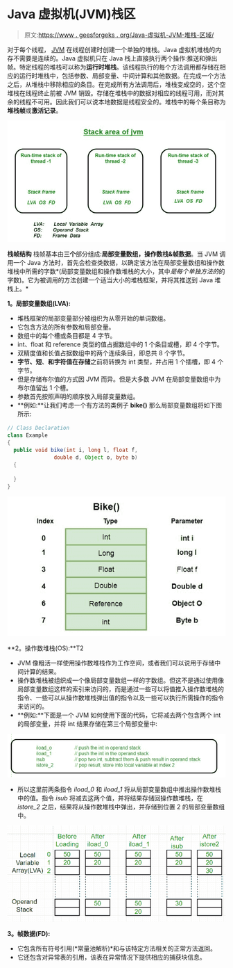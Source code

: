 # Java 虚拟机(JVM)栈区

> 原文:[https://www . geesforgeks . org/Java-虚拟机-JVM-堆栈-区域/](https://www.geeksforgeeks.org/java-virtual-machine-jvm-stack-area/)

对于每个线程， [JVM](https://www.geeksforgeeks.org/jvm-works-jvm-architecture/) 在线程创建时创建一个单独的堆栈。Java 虚拟机堆栈的内存不需要是连续的。Java 虚拟机只在 Java 栈上直接执行两个操作:推送和弹出帧。特定线程的堆栈可以称为**运行时堆栈**。该线程执行的每个方法调用都存储在相应的运行时堆栈中，包括参数、局部变量、中间计算和其他数据。在完成一个方法之后，从堆栈中移除相应的条目。在完成所有方法调用后，堆栈变成空的，这个空堆栈在线程终止前被 JVM 销毁。存储在堆栈中的数据对相应的线程可用，而对其余的线程不可用。因此我们可以说本地数据是线程安全的。堆栈中的每个条目称为**堆栈帧**或**激活记录**。

![Java-Stack](img/3797209c3bec82462adb90f7d2521bb3.png)

**栈帧结构**
栈帧基本由**三个**部分组成:**局部变量数组，操作数栈&帧数据**。当 JVM 调用一个 Java 方法时，首先会检查类数据，以确定该方法在局部变量数组和操作数堆栈中所需的字数*(局部变量数组和操作数堆栈的大小，其中*是每个单独方法的*的字数)。它为被调用的方法创建一个适当大小的堆栈框架，并将其推送到 Java 堆栈上。*

**1。局部变量数组(LVA):**

*   堆栈框架的局部变量部分被组织为从零开始的单词数组。
*   它包含方法的所有参数和局部变量。
*   数组中的每个槽或条目都是 4 字节。
*   int、float 和 reference 类型的值占据数组中的 1 个条目或槽，即 4 个字节。
*   双精度值和长值占据数组中的两个连续条目，即总共 8 个字节。
*   **字节、短**、**和字符值在存储**之前将转换为 int 类型，并占用 1 个插槽，即 4 个字节。
*   但是存储布尔值的方式因 JVM 而异。但是大多数 JVM 在局部变量数组中为布尔值留出 1 个槽。
*   参数首先按照声明的顺序放入局部变量数组。
*   **例如:**让我们考虑一个有方法的类例子 **bike()** 那么局部变量数组将如下图所示:

```java
// Class Declaration
class Example
{
  public void bike(int i, long l, float f, 
               double d, Object o, byte b)
  {

  } 
}     
```

![Local Variable Array for bike()](img/3199d4981c0c65fd3b265c674424239a.png)

**2。操作数堆栈(OS):**T2

*   JVM 像粗活一样使用操作数堆栈作为工作空间，或者我们可以说用于存储中间计算的结果。
*   操作数堆栈被组织成一个像局部变量数组一样的字数组。但这不是通过使用像局部变量数组这样的索引来访问的，而是通过一些可以将值推入操作数堆栈的指令、一些可以从操作数堆栈弹出值的指令以及一些可以执行所需操作的指令来访问的。
*   **例如:**下面是一个 JVM 如何使用下面的代码，它将减去两个包含两个 int 的局部变量，并将 int 结果存储在第三个局部变量中:

![Assembly Code Instruction for Operand Stack](img/4b56a933c2f0338de6ca8bb70fa7157e.png)

*   所以这里前两条指令 *iload_0* 和 *iload_1* 将从局部变量数组中推出操作数堆栈中的值。指令 *isub* 将减去这两个值，并将结果存储回操作数堆栈，在 *istore_2* 之后，结果将从操作数堆栈中弹出，并存储到位置 2 的局部变量数组中。

![Working of LVA and OS](img/c80f92ca349d1ce86e484e6a9b32f6d1.png)

**3。帧数据(FD):**

*   它包含所有符号引用(*常量池解析)*和与该特定方法相关的正常方法返回。
*   它还包含对异常表的引用，该表在异常情况下提供相应的捕获块信息。